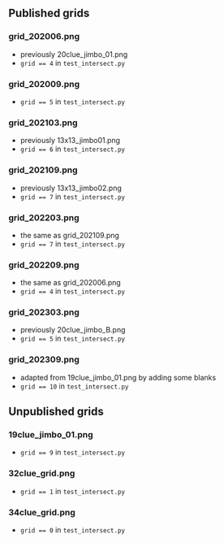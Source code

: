 ## Published grids
### grid_202006.png
* previously 20clue_jimbo_01.png
* `grid == 4` in `test_intersect.py`
### grid_202009.png
* `grid == 5` in `test_intersect.py`
### grid_202103.png
* previously 13x13_jimbo01.png
* `grid == 6` in `test_intersect.py`
### grid_202109.png
* previously 13x13_jimbo02.png
* `grid == 7` in `test_intersect.py`
### grid_202203.png
* the same as grid_202109.png
* `grid == 7` in `test_intersect.py`
### grid_202209.png
* the same as grid_202006.png
* `grid == 4` in `test_intersect.py`
### grid_202303.png
* previously 20clue_jimbo_B.png
* `grid == 5` in `test_intersect.py`
### grid_202309.png
* adapted from 19clue_jimbo_01.png by adding some blanks
* `grid == 10` in `test_intersect.py`

## Unpublished grids
### 19clue_jimbo_01.png
* `grid == 9` in `test_intersect.py`
### 32clue_grid.png
* `grid == 1` in `test_intersect.py`
### 34clue_grid.png
* `grid == 0` in `test_intersect.py`
